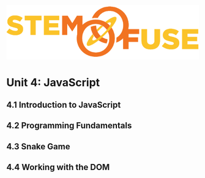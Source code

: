![STEM Fuse](../images/sflogo.png)
# Unit 4: JavaScript

## 4.1 Introduction to JavaScript
###
###
###
## 4.2 Programming Fundamentals
###
###
###
## 4.3 Snake Game
###
###
###
## 4.4 Working with the DOM
###
###
###
